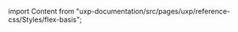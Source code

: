 
import Content from "uxp-documentation/src/pages/uxp/reference-css/Styles/flex-basis";

<Content query="product=xd"/>

